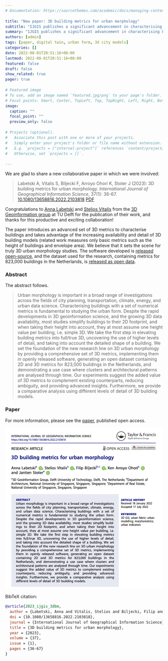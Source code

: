 ```yaml
---
# Documentation: https://sourcethemes.com/academic/docs/managing-content/

title: "New paper: 3D building metrics for urban morphology"
subtitle: "IJGIS publishes a significant advancement in characterising buildings in 3D."
summary: "IJGIS publishes a significant advancement in characterising buildings in 3D."
authors: [admin]
tags: [paper, digital twin, urban form, 3d city models]
categories: []
date: 2022-08-01T20:51:16+08:00
lastmod: 2022-08-01T20:51:16+08:00
featured: false
draft: false
show_related: true
pager: true

# Featured image
# To use, add an image named `featured.jpg/png` to your page's folder.
# Focal points: Smart, Center, TopLeft, Top, TopRight, Left, Right, BottomLeft, Bottom, BottomRight.
image:
  caption: ""
  focal_point: ""
  preview_only: false

# Projects (optional).
#   Associate this post with one or more of your projects.
#   Simply enter your project's folder or file name without extension.
#   E.g. `projects = ["internal-project"]` references `content/project/deep-learning/index.md`.
#   Otherwise, set `projects = []`.

---
```


We are glad to share a new collaborative paper in which we were involved:

> Labetski A, Vitalis S, Biljecki F, Arroyo Ohori K, Stoter J (2023): 3D building metrics for urban morphology. _International Journal of Geographical Information Science_, 37(1): 36-67. [<i class="ai ai-doi-square ai"></i> 10.1080/13658816.2022.2103818](https://doi.org/10.1080/13658816.2022.2103818) [<i class="far fa-file-pdf"></i> PDF](/publication/2023-ijgis-3-dbm/2023-ijgis-3-dbm.pdf)</i> <i class="ai ai-open-access-square ai"></i>

Congratulations to [Anna Labetski](http://3d.bk.tudelft.nl/alabetski) and [Stelios Vitalis](http://3d.bk.tudelft.nl/svitalis) from the [3D Geoinformation group](https://3d.bk.tudelft.nl) at TU Delft for the publication of their work, and thanks for this productive and exciting collaboration!

The paper introduces an advanced set of 3D metrics to characterise buildings and takes advantage of the increasing availability and detail of 3D building models (related work measures only basic metrics such as the height of buildings and envelope area).
We believe that it sets the scene for truly 3D urban morphology studies.
The software developed is [released open-source](https://github.com/tudelft3d/3d-building-metrics), and the dataset used for the research, containing metrics for 823,000 buildings in the Netherlands, is [released as open data](https://doi.org/10.7910/DVN/6QCRRF).


### Abstract

The abstract follows.

> Urban morphology is important in a broad range of investigations across the fields of city planning, transportation, climate, energy, and urban data science. Characterising buildings with a set of numerical metrics is fundamental to studying the urban form. Despite the rapid developments in 3D geoinformation science, and the growing 3D data availability, most studies simplify buildings to their 2D footprint, and when taking their height into account, they at most assume one height value per building, i.e. simple 3D. We take the first step in elevating building metrics into full/true 3D, uncovering the use of higher levels of detail, and taking into account the detailed shape of a building. We set the foundation of the new research line on 3D urban morphology by providing a comprehensive set of 3D metrics, implementing them in openly released software, generating an open dataset containing 2D and 3D metrics for 823,000 buildings in the Netherlands, and demonstrating a use case where clusters and architectural patterns are analysed through time. Our experiments suggest the added value of 3D metrics to complement existing counterparts, reducing ambiguity, and providing advanced insights. Furthermore, we provide a comparative analysis using different levels of detail of 3D building models.

### Paper 

For more information, please see the [paper](/publication/2023-ijgis-3-dbm/), published open access. <i class="ai ai-open-access-square ai"></i>

[![](page-one.png)](/publication/2023-ijgis-3-dbm/)

BibTeX citation:
```bibtex
@article{2023_ijgis_3dbm,
  author = {Labetski, Anna and Vitalis, Stelios and Biljecki, Filip and Arroyo Ohori, Ken and Stoter, Jantien},
  doi = {10.1080/13658816.2022.2103818},
  journal = {International Journal of Geographical Information Science},
  title = {3D building metrics for urban morphology},
  year = {2023},
  volume = {37},
  issue = {1},
  pages = {36-67}
}
```


